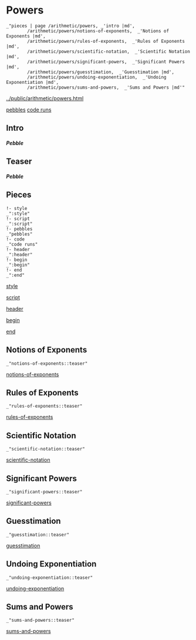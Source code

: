 # Powers

    _"pieces | page /arithmetic/powers, _'intro |md',
            /arithmetic/powers/notions-of-exponents,  _'Notions of Exponents |md',
            /arithmetic/powers/rules-of-exponents,  _'Rules of Exponents |md',
            /arithmetic/powers/scientific-notation,  _'Scientific Notation |md',
            /arithmetic/powers/significant-powers,  _'Significant Powers |md',
            /arithmetic/powers/guesstimation,  _'Guesstimation |md',
            /arithmetic/powers/undoing-exponentiation,  _'Undoing Exponentiation |md',
            /arithmetic/powers/sums-and-powers,  _'Sums and Powers |md'"

[../public/arithmetic/powers.html](# "save:")

[pebbles](#pebble "h5: | .join \n")
[code runs](#code "h5: | .join \n")

## Intro

##### Pebble

## Teaser

##### Pebble

## Pieces

    !- style
    _":style"
    !- script
    _":script"
    !- pebbles
    _"pebbles"
    !- code
    _"code runs"
    !- header
    _":header"
    !- begin
    _":begin"
    !- end
    _":end"



[style]() 

[script]()

[header]()

[begin]()

[end]()

## Notions of Exponents

    _"notions-of-exponents::teaser"


[notions-of-exponents](pages/arithmetic_powers_notions-of-exponents.md "load:")

## Rules of Exponents

    _"rules-of-exponents::teaser"


[rules-of-exponents](pages/arithmetic_powers_rules-of-exponents.md "load:")

## Scientific Notation

    _"scientific-notation::teaser"


[scientific-notation](pages/arithmetic_powers_scientific-notation.md "load:")

## Significant Powers

    _"significant-powers::teaser"


[significant-powers](pages/arithmetic_powers_significant-powers.md "load:")

## Guesstimation

    _"guesstimation::teaser"


[guesstimation](pages/arithmetic_powers_guesstimation.md "load:")

## Undoing Exponentiation

    _"undoing-exponentiation::teaser"


[undoing-exponentiation](pages/arithmetic_powers_undoing-exponentiation.md "load:")

## Sums and Powers

    _"sums-and-powers::teaser"


[sums-and-powers](pages/arithmetic_powers_sums-and-powers.md "load:")